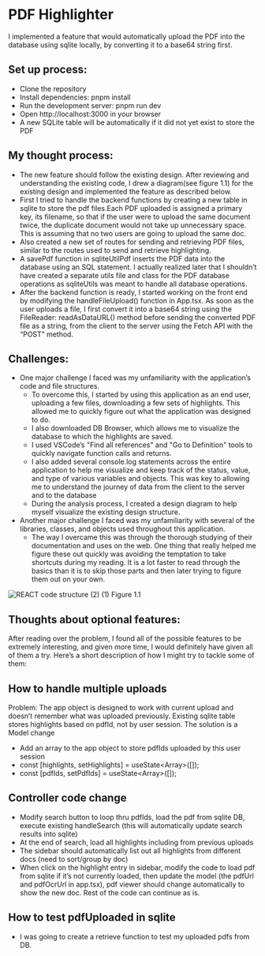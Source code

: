 # PDF Highlighter 
I implemented a feature that would automatically upload the PDF into the database using sqlite locally, by converting it to a base64 string first.

## Set up process:
- Clone the repository
- Install dependencies: pnpm install
- Run the development server: pnpm run dev
- Open http://localhost:3000 in your browser
- A new SQLite table will be automatically if it did not yet exist to store the PDF

## My thought process:
- The new feature should follow the existing design. After reviewing and understanding the existing code, I drew a diagram(see figure 1.1) for the existing design and implemented the feature as described below.
- First I tried to handle the backend functions by creating a new table in sqlite to store the pdf files.Each PDF uploaded is assigned a primary key, its filename, so that if the user were to upload the same document twice, the duplicate document would not take up unnecessary space. This is assuming that no two users are going to upload the same doc.
- Also created a new set of routes for sending and retrieving PDF files, similar to the routes used to send and retrieve highlighting.
- A savePdf function in sqliteUtilPdf inserts the PDF data into the database using an SQL statement. I actually realized later that I shouldn’t have created a separate utils file and class for the PDF database operations as sqliteUtils was meant to handle all database operations.
- After the backend function is ready, I started working on the front end by modifying the handleFileUpload() function in App.tsx. As soon as the user uploads a file, I first convert it into a base64 string using the FileReader: readAsDataURL() method before sending the converted PDF file as a string, from the client to the server using the Fetch API with the “POST” method.


## Challenges:
- One major challenge I faced was my unfamiliarity with the application’s code and file structures.
  - To overcome this, I started by using this application as an end user, uploading a few files, downloading a few sets of highlights. This allowed me to quickly figure out what the application was designed to do.
  - I also downloaded DB Browser, which allows me to visualize the database to which the highlights are saved.
  - I used VSCode’s "Find all references" and "Go to Definition" tools to quickly navigate function calls and returns.
  - I also added several console.log statements across the entire application to help me visualize and keep track of the status, value, and type of various variables and objects. This was key to allowing me to understand the journey of data from the client to the server and to the database
  - During the analysis process, I created a design diagram to help myself visualize the existing design structure.
- Another major challenge I faced was my unfamiliarity with several of the libraries, classes, and objects used throughout this application.
  - The way I overcame this was through the thorough studying of their documentation and uses on the web. One thing that really helped me figure these out quickly was avoiding the temptation to take shortcuts during my reading. It is a lot faster to read through the basics than it is to skip those parts and then later trying to figure them out on your own.

![REACT code structure (2) (1)](https://github.com/user-attachments/assets/2ba5d2a3-4b97-4e47-9c66-73674d28edf3)
Figure 1.1

## Thoughts about optional features:
After reading over the problem, I found all of the possible features to be extremely interesting, and given more time, I would definitely have given all of them a try. Here’s a short description of how I might try to tackle some of them:

## How to handle multiple uploads
Problem: The app object is designed to work with current upload and doesn’t remember what was uploaded previously. Existing sqlite table stores highlights based on pdfId, not by user session.
The solution is a Model change
- Add an array to the app object to store pdfIds uploaded by this user session
- const [highlights, setHighlights] = useState<Array<IHighlight>>([]);
- const [pdfIds, setPdfIds] = useState<Array<string>>([]);

## Controller code change
- Modify search button to loop thru pdfIds, load the pdf from sqlite DB, execute existing handleSearch (this will automatically update search results into sqlite)
- At the end of search, load all highlights including from previous uploads
- The sidebar should automatically list out all highlights from different docs (need to sort/group by doc)
- When click on the highlight entry in sidebar, modify the code to load pdf from sqlite if it’s not currently loaded, then update the model (the pdfUrl and pdfOcrUrl in app.tsx), pdf viewer should change automatically to show the new doc. Rest of the code can continue as is.

## How to test pdfUploaded in sqlite
- I was going to create a retrieve function to test my uploaded pdfs from DB.

